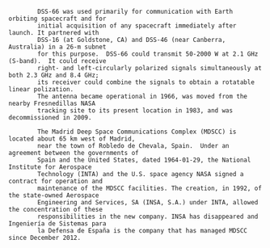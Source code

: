 
            DSS-66 was used primarily for communication with Earth orbiting spacecraft and for
            initial acquisition of any spacecraft immediately after launch. It partnered with
            DSS-16 (at Goldstone, CA) and DSS-46 (near Canberra, Australia) in a 26-m subnet
            for this purpose.  DSS-66 could transmit 50-2000 W at 2.1 GHz (S-band).  It could receive 
            right- and left-circularly polarized signals simultaneously at both 2.3 GHz and 8.4 GHz; 
            its receiver could combine the signals to obtain a rotatable linear polization.
            The antenna became operational in 1966, was moved from the nearby Fresnedillas NASA
            tracking site to its present location in 1983, and was decommissioned in 2009.
            
            The Madrid Deep Space Communications Complex (MDSCC) is located about 65 km west of Madrid,
            near the town of Robledo de Chevala, Spain.  Under an agreement between the governments of
            Spain and the United States, dated 1964-01-29, the National Institute for Aerospace 
            Technology (INTA) and the U.S. space agency NASA signed a contract for operation and 
            maintenance of the MDSCC facilities. The creation, in 1992, of the state-owned Aerospace 
            Engineering and Services, SA (INSA, S.A.) under INTA, allowed the concentration of these 
            responsibilities in the new company. INSA has disappeared and Ingeniería de Sistemas para
            la Defensa de España is the company that has managed MDSCC since December 2012.
        